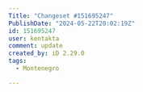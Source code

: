 ```yaml
---
Title: "Changeset #151695247"
PublishDate: "2024-05-22T20:02:19Z"
id: 151695247
user: kentakta
comment: update
created_by: iD 2.29.0
tags:
  - Montenegro

---
```

